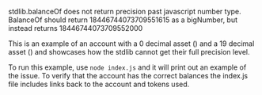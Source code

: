 stdlib.balanceOf does not return precision past javascript number type. BalanceOf should return 18446744073709551615 as a bigNumber, but instead returns 18446744073709552000

This is an example of an account with a 0 decimal asset () and a 19 decimal asset () and showcases how the stdlib cannot get their full precision level.

To run this example, use `node index.js` and it will print out an example of the issue. To verify that the account has the correct balances the index.js file includes links back to the account and tokens used.